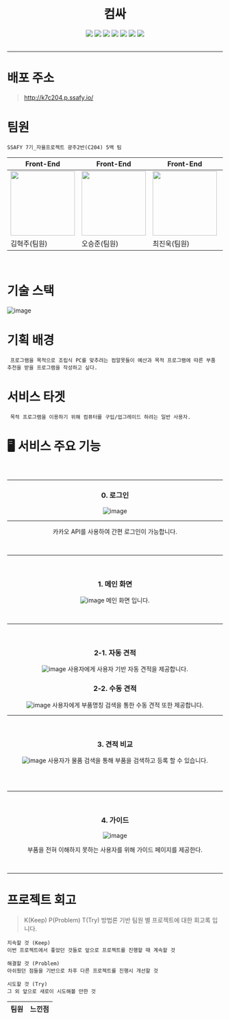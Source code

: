 <div align="center">

# 컴싸
<img src="https://img.shields.io/badge/React-61DAFB?style=flat-square&logo=React&logoColor=white"/>
<img src="https://img.shields.io/badge/JavaScript-F7DF1E?style=flat-square&logo=JavaScript&logoColor=white"/>
<img src="https://img.shields.io/badge/Spring Boot-6DB33F?style=flat-square&logo=SpringBoot&logoColor=white"/>
<img src="https://img.shields.io/badge/MySQL-4479A1?style=flat-square&logo=MySQL&logoColor=white"/>
<img src="https://img.shields.io/badge/Jenkins-D24939?style=flat-square&logo=Jenkins&logoColor=white"/>
<img src="https://img.shields.io/badge/Docker-2496ED?style=flat-square&logo=Docker&logoColor=white"/>
<img src="https://img.shields.io/badge/AmazonEC2-FF9900?style=flat-square&logo=AmazonEC2&logoColor=white"/> <br/><br/>



</div><hr/>

# 배포 주소
> http://k7c204.p.ssafy.io/

# 팀원
```
SSAFY 7기_자율프로젝트 광주2반(C204) 5백 팀
```

|Front-End|Front-End|Front-End|Back-End|Back-End|
|-----|---|---|---|---|
|<img src="/uploads/0c1c8b4dc466f73acded25848af17c23/image__3_.png" width="150" height="150"/>|<img src="/uploads/da50344b7a9539cb81fb3171b5de315f/image__2_.png" width="150" height="150"/>|<img src="/uploads/2a2f319c6eb65ba38990726ac6abb6be/image__1_.png" width="150" height="150"/>|<img src="/uploads/205dcecafda3eb5fb5a4f0c3ab06433f/image.png" width="150" height="150"/>|<img src="/uploads/80fd05f226561c725632f9f92bd7a771/image__4_.png" width="150" height="150"/>|
|김혁주(팀원)|오승준(팀원)|최진욱(팀원)|박주윤(팀원)|조덕희(팀장)|
<br/>

# 기술 스택
![image](/uploads/0baafa2b2cc3a58826554f85b81539e1/1.png)

# 기획 배경
```
 프로그램을 목적으로 조립식 PC를 맞추려는 컴알못들이 예산과 목적 프로그램에 따른 부품 추천을 받을 프로그램을 작성하고 싶다.
```
# 서비스 타겟
```
 목적 프로그램을 이용하기 위해 컴퓨터를 구입/업그레이드 하려는 일반 사용자.
```

# 🖥 서비스 주요 기능 
<div align="center">

<br/>
<hr/>

### 0. 로그인

![image](/uploads/041b0f924d38cd368dabf0b7f0fb5f06/image.png)
<hr/>

카카오 API를 사용하여 간편 로그인이 가능합니다.

<br/>
<hr/>
<br/>

### 1. 메인 화면

![image](/uploads/25c78044473f720d12baa621e2c40c1b/image.png)
메인 화면 입니다. 

<br/>
<hr/>
<br/>


### 2-1. 자동 견적

![image](/uploads/a61ab0e5a631e59180a436c2354301f9/image.png)
사용자에게 사용자 기반 자동 견적을 제공합니다.

### 2-2. 수동 견적
![image](/uploads/49cd2d6503138881ef32c01d84521b49/image.png)
사용자에게 부품명칭 검색을 통한 수동 견적 또한 제공합니다.
<br/>
<hr/>
<br/>

### 3. 견적 비교

![image](/uploads/c4168f94f0187ee91187c828e0b44b67/image.png)
사용자가 물품 검색을 통해 부품을 검색하고 등록 할 수 있습니다.

<br/>
<br/>
<hr/>
<br/>

### 4. 가이드

![image](/uploads/82489ed507586e75e1a7be47ba7e2ca9/image.png)

부품을 전혀 이해하지 못하는 사용자를 위해 가이드 페이지를 제공한다.

<br/>

<hr/>


</div>



# 프로젝트 회고
> K(Keep) P(Problem) T(Try) 방법론 기반 팀원 별 프로젝트에 대한 회고록 입니다.

```
지속할 것 (Keep)
이번 프로젝트에서 좋았던 것들로 앞으로 프로젝트를 진행할 때 계속할 것

해결할 것 (Problem)
아쉬웠던 점들을 기반으로 차후 다른 프로젝트를 진행시 개선할 것

시도할 것 (Try)
그 외 앞으로 새로이 시도해볼 만한 것

```

|팀원|느낀점|
|-----|---|



